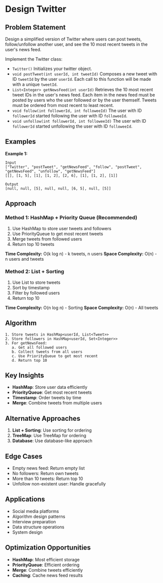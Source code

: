 # Design Twitter

## Problem Statement

Design a simplified version of Twitter where users can post tweets, follow/unfollow another user, and see the 10 most recent tweets in the user's news feed.

Implement the Twitter class:

- `Twitter()` Initializes your twitter object.
- `void postTweet(int userId, int tweetId)` Composes a new tweet with ID `tweetId` by the user `userId`. Each call to this function will be made with a unique `tweetId`.
- `List<Integer> getNewsFeed(int userId)` Retrieves the 10 most recent tweet IDs in the user's news feed. Each item in the news feed must be posted by users who the user followed or by the user themself. Tweets must be ordered from most recent to least recent.
- `void follow(int followerId, int followeeId)` The user with ID `followerId` started following the user with ID `followeeId`.
- `void unfollow(int followerId, int followeeId)` The user with ID `followerId` started unfollowing the user with ID `followeeId`.

## Examples

**Example 1:**
```
Input
["Twitter", "postTweet", "getNewsFeed", "follow", "postTweet", "getNewsFeed", "unfollow", "getNewsFeed"]
[[], [1, 5], [1], [1, 2], [2, 6], [1], [1, 2], [1]]

Output
[null, null, [5], null, null, [6, 5], null, [5]]
```

## Approach

### Method 1: HashMap + Priority Queue (Recommended)
1. Use HashMap to store user tweets and followers
2. Use PriorityQueue to get most recent tweets
3. Merge tweets from followed users
4. Return top 10 tweets

**Time Complexity:** O(k log n) - k tweets, n users
**Space Complexity:** O(n) - n users and tweets

### Method 2: List + Sorting
1. Use List to store tweets
2. Sort by timestamp
3. Filter by followed users
4. Return top 10

**Time Complexity:** O(n log n) - Sorting
**Space Complexity:** O(n) - All tweets

## Algorithm

```
1. Store tweets in HashMap<userId, List<Tweet>>
2. Store followers in HashMap<userId, Set<Integer>>
3. For getNewsFeed:
   a. Get all followed users
   b. Collect tweets from all users
   c. Use PriorityQueue to get most recent
   d. Return top 10
```

## Key Insights

- **HashMap**: Store user data efficiently
- **PriorityQueue**: Get most recent tweets
- **Timestamp**: Order tweets by time
- **Merge**: Combine tweets from multiple users

## Alternative Approaches

1. **List + Sorting**: Use sorting for ordering
2. **TreeMap**: Use TreeMap for ordering
3. **Database**: Use database-like approach

## Edge Cases

- Empty news feed: Return empty list
- No followers: Return own tweets
- More than 10 tweets: Return top 10
- Unfollow non-existent user: Handle gracefully

## Applications

- Social media platforms
- Algorithm design patterns
- Interview preparation
- Data structure operations
- System design

## Optimization Opportunities

- **HashMap**: Most efficient storage
- **PriorityQueue**: Efficient ordering
- **Merge**: Combine tweets efficiently
- **Caching**: Cache news feed results
